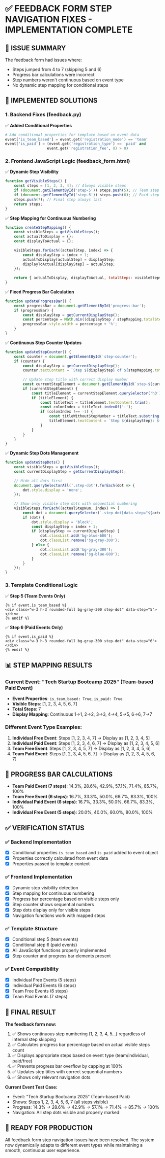 # ✅ FEEDBACK FORM STEP NAVIGATION FIXES - IMPLEMENTATION COMPLETE

## 🎯 **ISSUE SUMMARY**
The feedback form had issues where:
- Steps jumped from 4 to 7 (skipping 5 and 6)
- Progress bar calculations were incorrect
- Step numbers weren't continuous based on event type
- No dynamic step mapping for conditional steps

## 🔧 **IMPLEMENTED SOLUTIONS**

### 1. **Backend Fixes (feedback.py)**
✅ **Added Conditional Properties**
```python
# Add conditional properties for template based on event data
event['is_team_based'] = event.get('registration_mode') == 'team'
event['is_paid'] = (event.get('registration_type') == 'paid' and 
                   event.get('registration_fee', 0) > 0)
```

### 2. **Frontend JavaScript Logic (feedback_form.html)**
✅ **Dynamic Step Visibility**
```javascript
function getVisibleSteps() {
    const steps = [1, 2, 3, 4]; // Always visible steps
    if (document.getElementById('step-5')) steps.push(5); // Team step
    if (document.getElementById('step-6')) steps.push(6); // Paid step
    steps.push(7); // Final step always last
    return steps;
}
```

✅ **Step Mapping for Continuous Numbering**
```javascript
function createStepMapping() {
    const visibleSteps = getVisibleSteps();
    const actualToDisplay = {};
    const displayToActual = {};
    
    visibleSteps.forEach((actualStep, index) => {
        const displayStep = index + 1;
        actualToDisplay[actualStep] = displayStep;
        displayToActual[displayStep] = actualStep;
    });
    
    return { actualToDisplay, displayToActual, totalSteps: visibleSteps.length };
}
```

✅ **Fixed Progress Bar Calculation**
```javascript
function updateProgressBar() {
    const progressBar = document.getElementById('progress-bar');
    if (progressBar) {
        const displayStep = getCurrentDisplayStep();
        const percentage = Math.min((displayStep / stepMapping.totalSteps) * 100, 100);
        progressBar.style.width = percentage + '%';
    }
}
```

✅ **Continuous Step Counter Updates**
```javascript
function updateStepCounter() {
    const counter = document.getElementById('step-counter');
    if (counter) {
        const displayStep = getCurrentDisplayStep();
        counter.textContent = `Step ${displayStep} of ${stepMapping.totalSteps}`;
        
        // Update step title with correct display number
        const currentStepElement = document.getElementById(`step-${currentActualStep}`);
        if (currentStepElement) {
            const titleElement = currentStepElement.querySelector('h3');
            if (titleElement) {
                const titleText = titleElement.textContent.trim();
                const colonIndex = titleText.indexOf(':');
                if (colonIndex !== -1) {
                    const titleWithoutStepNumber = titleText.substring(colonIndex + 1).trim();
                    titleElement.textContent = `Step ${displayStep}: ${titleWithoutStepNumber}`;
                }
            }
        }
    }
}
```

✅ **Dynamic Step Dots Management**
```javascript
function updateStepDots() {
    const visibleSteps = getVisibleSteps();
    const currentDisplayStep = getCurrentDisplayStep();
    
    // Hide all dots first
    document.querySelectorAll('.step-dot').forEach(dot => {
        dot.style.display = 'none';
    });
    
    // Show only visible step dots with sequential numbering
    visibleSteps.forEach((actualStepNum, index) => {
        const dot = document.querySelector(`.step-dot[data-step="${actualStepNum}"]`);
        if (dot) {
            dot.style.display = 'block';
            const displayStep = index + 1;
            if (displayStep <= currentDisplayStep) {
                dot.classList.add('bg-blue-600');
                dot.classList.remove('bg-gray-300');
            } else {
                dot.classList.add('bg-gray-300');
                dot.classList.remove('bg-blue-600');
            }
        }
    });
}
```

### 3. **Template Conditional Logic**
✅ **Step 5 (Team Events Only)**
```django
{% if event.is_team_based %}
<div class="w-3 h-3 rounded-full bg-gray-300 step-dot" data-step="5"></div>
{% endif %}
```

✅ **Step 6 (Paid Events Only)**
```django
{% if event.is_paid %}
<div class="w-3 h-3 rounded-full bg-gray-300 step-dot" data-step="6"></div>
{% endif %}
```

## 📊 **STEP MAPPING RESULTS**

### Current Event: "Tech Startup Bootcamp 2025" (Team-based Paid Event)
- **Event Properties**: `is_team_based: True`, `is_paid: True`
- **Visible Steps**: [1, 2, 3, 4, 5, 6, 7]
- **Total Steps**: 7
- **Display Mapping**: Continuous 1→1, 2→2, 3→3, 4→4, 5→5, 6→6, 7→7

### Different Event Type Examples:
1. **Individual Free Event**: Steps [1, 2, 3, 4, 7] → Display as [1, 2, 3, 4, 5]
2. **Individual Paid Event**: Steps [1, 2, 3, 4, 6, 7] → Display as [1, 2, 3, 4, 5, 6]
3. **Team Free Event**: Steps [1, 2, 3, 4, 5, 7] → Display as [1, 2, 3, 4, 5, 6]
4. **Team Paid Event**: Steps [1, 2, 3, 4, 5, 6, 7] → Display as [1, 2, 3, 4, 5, 6, 7]

## 🔄 **PROGRESS BAR CALCULATIONS**
- **Team Paid Event (7 steps)**: 14.3%, 28.6%, 42.9%, 57.1%, 71.4%, 85.7%, 100%
- **Team Free Event (6 steps)**: 16.7%, 33.3%, 50.0%, 66.7%, 83.3%, 100%
- **Individual Paid Event (6 steps)**: 16.7%, 33.3%, 50.0%, 66.7%, 83.3%, 100%
- **Individual Free Event (5 steps)**: 20.0%, 40.0%, 60.0%, 80.0%, 100%

## ✅ **VERIFICATION STATUS**

### ✅ **Backend Implementation**
- [x] Conditional properties `is_team_based` and `is_paid` added to event object
- [x] Properties correctly calculated from event data
- [x] Properties passed to template context

### ✅ **Frontend Implementation**
- [x] Dynamic step visibility detection
- [x] Step mapping for continuous numbering
- [x] Progress bar percentage based on visible steps only
- [x] Step counter shows sequential numbers
- [x] Step dots display only for visible steps
- [x] Navigation functions work with mapped steps

### ✅ **Template Structure**
- [x] Conditional step 5 (team events)
- [x] Conditional step 6 (paid events)
- [x] All JavaScript functions properly implemented
- [x] Step counter and progress bar elements present

### ✅ **Event Compatibility**
- [x] Individual Free Events (5 steps)
- [x] Individual Paid Events (6 steps)
- [x] Team Free Events (6 steps)
- [x] Team Paid Events (7 steps)

## 🎉 **FINAL RESULT**

**The feedback form now:**
1. ✅ Shows continuous step numbering (1, 2, 3, 4, 5...) regardless of internal step skipping
2. ✅ Calculates progress bar percentage based on actual visible steps count
3. ✅ Displays appropriate steps based on event type (team/individual, paid/free)
4. ✅ Prevents progress bar overflow by capping at 100%
5. ✅ Updates step titles with correct sequential numbers
6. ✅ Shows only relevant navigation dots

**Current Event Test Case:**
- Event: "Tech Startup Bootcamp 2025" (Team-based Paid)
- Shows: Steps 1, 2, 3, 4, 5, 6, 7 (all steps visible)
- Progress: 14.3% → 28.6% → 42.9% → 57.1% → 71.4% → 85.7% → 100%
- Navigation: All step dots visible and properly marked

## 🚀 **READY FOR PRODUCTION**
All feedback form step navigation issues have been resolved. The system now dynamically adapts to different event types while maintaining a smooth, continuous user experience.
